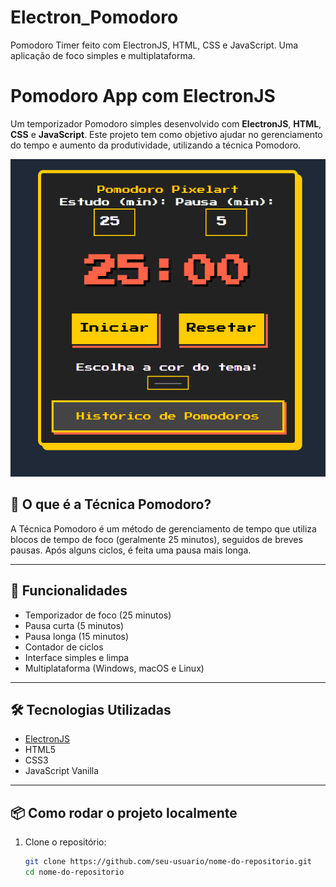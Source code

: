 # Electron_Pomodoro
Pomodoro Timer feito com ElectronJS, HTML, CSS e JavaScript. Uma aplicação de foco simples e multiplataforma.


# Pomodoro App com ElectronJS

Um temporizador Pomodoro simples desenvolvido com **ElectronJS**, **HTML**, **CSS** e **JavaScript**. Este projeto tem como objetivo ajudar no gerenciamento do tempo e aumento da produtividade, utilizando a técnica Pomodoro.

![Visual do App](https://github.com/GustavoNappi/Electron_Pomodoro/blob/main/assets/TELA%20INTEIRA.png?raw=true)


## 🧠 O que é a Técnica Pomodoro?

A Técnica Pomodoro é um método de gerenciamento de tempo que utiliza blocos de tempo de foco (geralmente 25 minutos), seguidos de breves pausas. Após alguns ciclos, é feita uma pausa mais longa.

---

## 🚀 Funcionalidades

- Temporizador de foco (25 minutos)
- Pausa curta (5 minutos)
- Pausa longa (15 minutos)
- Contador de ciclos
- Interface simples e limpa
- Multiplataforma (Windows, macOS e Linux)

---

## 🛠️ Tecnologias Utilizadas

- [ElectronJS](https://www.electronjs.org/)
- HTML5
- CSS3
- JavaScript Vanilla

---

## 📦 Como rodar o projeto localmente

1. Clone o repositório:
   ```bash
   git clone https://github.com/seu-usuario/nome-do-repositorio.git
   cd nome-do-repositorio
